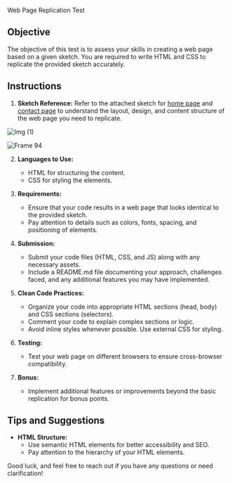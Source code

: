  Web Page Replication Test

## Objective

The objective of this test is to assess your skills in creating a web page based on a given sketch. You are required to write HTML and CSS to replicate the provided sketch accurately.

## Instructions

1. **Sketch Reference:** Refer to the attached sketch for [home page](https://www.figma.com/file/kklAynIgdD9HC1wwKaylcJ/Protfolio-wireframe?type=design&node-id=0-1&mode=design&t=NsRPG3FO1IKz4PTV-0) and [contact page](https://www.figma.com/file/kklAynIgdD9HC1wwKaylcJ/Protfolio-wireframe?type=design&node-id=12-3&mode=design&t=NsRPG3FO1IKz4PTV-0) to understand the layout, design, and content structure of the web page you need to replicate.

   
![Img (1)](https://github.com/0marwa0/HTML-CSS-daily-missions/assets/14044653/b67e1ae4-6c00-4a4c-a9d5-0f36d5d61961)

![Frame 94](https://github.com/0marwa0/HTML-CSS-daily-missions/assets/14044653/206ee430-daf3-414c-81db-51a3babadedd)




2. **Languages to Use:**
   - HTML for structuring the content.
   - CSS for styling the elements.

3. **Requirements:**
   - Ensure that your code results in a web page that looks identical to the provided sketch.
   - Pay attention to details such as colors, fonts, spacing, and positioning of elements.

4. **Submission:**
   - Submit your code files (HTML, CSS, and JS) along with any necessary assets.
   - Include a README.md file documenting your approach, challenges faced, and any additional features you may have implemented.

5. **Clean Code Practices:**
   - Organize your code into appropriate HTML sections (head, body) and CSS sections (selectors).
   - Comment your code to explain complex sections or logic.
   - Avoid inline styles whenever possible. Use external CSS for styling.
 

6. **Testing:**
   - Test your web page on different browsers to ensure cross-browser compatibility.
 

7. **Bonus:**
   - Implement additional features or improvements beyond the basic replication for bonus points.

## Tips and Suggestions

- **HTML Structure:**
  - Use semantic HTML elements for better accessibility and SEO.
  - Pay attention to the hierarchy of your HTML elements.



Good luck, and feel free to reach out if you have any questions or need clarification!
